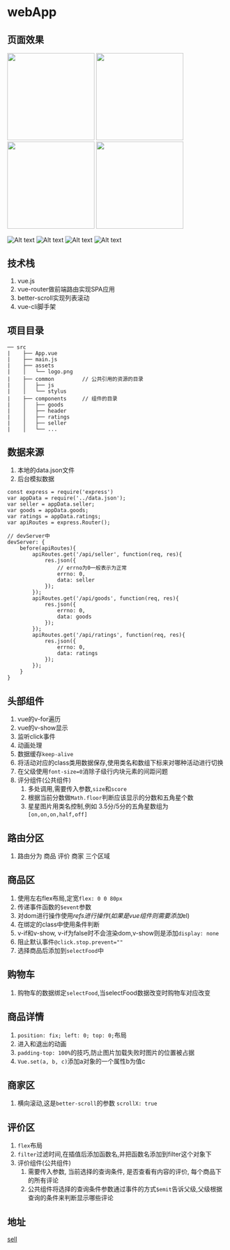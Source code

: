 # webApp
## 页面效果
<img src="./demo/goods-1.jpg" width='200'>
<img src="./demo/goods-2.jpg" width='200'>
<img src="./demo/ratings-1.jpg" width='200'>
<img src="./demo/seller-1.jpg" width='200'>

![Alt text](./demo/goods-1.jpg)
![Alt text](./demo/goods-2.jpg)
![Alt text](./demo/ratings-1.jpg)
![Alt text](./demo/seller-1.jpg)

## 技术栈
1. vue.js
2. vue-router做前端路由实现SPA应用
3. better-scroll实现列表滚动
4. vue-cli脚手架

## 项目目录
```
── src
|    ├── App.vue
|    ├── main.js
|    ├── assets
|    │   └── logo.png
|    ├── common         // 公共引用的资源的目录
|    │   ├── js     
|    │   └── stylus     
|    ├── components     // 组件的目录
|    │   ├── goods
|    │   ├── header
|    │   ├── ratings
|    │   ├── seller
|    │   └── ...

```

## 数据来源
1. 本地的data.json文件
2. 后台模拟数据
```
const express = require('express')
var appData = require('../data.json');
var seller = appData.seller;
var goods = appData.goods;
var ratings = appData.ratings;
var apiRoutes = express.Router();

// devServer中
devServer: {
    before(apiRoutes){
        apiRoutes.get('/api/seller', function(req, res){
            res.json({
                // errno为0一般表示为正常
                errno: 0,
                data: seller
            });
        });
        apiRoutes.get('/api/goods', function(req, res){
            res.json({
                errno: 0,
                data: goods
            });
        });
        apiRoutes.get('/api/ratings', function(req, res){
            res.json({
                errno: 0,
                data: ratings
            });
        });
    }
}
```

## 头部组件
1. vue的v-for遍历
2. vue的v-show显示
3. 监听click事件
4. 动画处理
5. 数据缓存`keep-alive`
6. 将活动对应的class类用数据保存,使用类名和数组下标来对哪种活动进行切换
7. 在父级使用`font-size=0`消除子级行内块元素的间距问题
8. 评分组件(公共组件)
    1. 多处调用,需要传入参数,`size`和`score`
    2. 根据当前分数做`Math.floor`判断应该显示的分数和五角星个数
    3. 星星图片用类名控制,例如 3.5分/5分的五角星数组为`[on,on,on,half,off]`

## 路由分区
1. 路由分为 商品 评价 商家 三个区域 
## 商品区
1. 使用左右flex布局,定宽`flex: 0 0 80px`
2. 传递事件函数的`$event`参数
3. 对dom进行操作使用$refs进行操作(如果是vue组件则需要添加$el)
4. 在绑定的class中使用条件判断
5. v-if和v-show, v-if为false时不会渲染dom,v-show则是添加`display: none`
6. 阻止默认事件`@click.stop.prevent=""`
7. 选择商品后添加到`selectFood`中
## 购物车
1. 购物车的数据绑定`selectFood`,当selectFood数据改变时购物车对应改变
## 商品详情
1. `position: fix; left: 0; top: 0;`布局
2.  进入和退出的动画
3. `padding-top: 100%`的技巧,防止图片加载失败时图片的位置被占据
4. `Vue.set(a, b, c)`添加a对象的一个属性b为值c
## 商家区
1. 横向滚动,这是`better-scroll`的参数 `scrollX: true`
## 评价区
1. `flex`布局
2. `filter`过滤时间,在插值后添加函数名,并把函数名添加到filter这个对象下
3. 评价组件(公共组件)
    1. 需要传入参数, 当前选择的查询条件, 是否查看有内容的评价, 每个商品下的所有评论
    2. 公共组件将选择的查询条件参数通过事件的方式`$emit`告诉父级,父级根据查询的条件来判断显示哪些评论


## 地址
[sell](https://github.com/helingang/demo/tree/master/Demo-sell)
